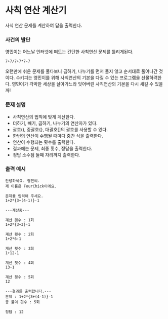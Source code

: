 # 사칙 연산 계산기
사칙 연산 문제를 계산하여 답을 출력한다.

### 사건의 발단
영민이는 어느날 인터넷에 떠도는 간단한 사칙연산 문제를 틀리게된다.
```text
7+7/7+7*7-7
```
오랜만에 쉬운 문제를 풀다보니 곱하기, 나누기를 먼저 풀지 않고 순서대로 풀어나간 것이다.
수키피는 영민이를 위해 사칙연산의 기본을 다질 수 있는 프로그램을 선물하려한다.
영민이가 각박한 세상을 살아가느라 잊어버린 사칙연산의 기본을 다시 새길 수 있을까!

### 문제 설명
- 사칙연산의 법칙에 맞게 계산한다.
- 더하기, 빼기, 곱하기, 나누기의 연산자가 있다.
- 괄호(), 중괄호{}, 대괄호[]의 괄호를 사용할 수 있다.
- 한번의 연산이 수행될 때마다 중간 식을 출력한다.
- 연산이 수행되는 횟수를 출력한다.
- 결과에는 문제, 최종 횟수, 정답을 출력한다.
- 정답 소수점 둘째 자리까지 출력한다.

### 출력 예시
```text
안녕하세요. 영민씨.
제 이름은 FourChick이에요.

문제를 입력해 주세요.
1+2*{3+(4-1)}-1

---계산중---

계산 횟수 : 1회
1+2*{3+3}-1

계산 횟수 : 2회
1+2*6-1

계산 횟수 : 3회
1+12-1

계산 횟수 : 4회
13-1

계산 횟수 : 5회
12

---결과를 출력합니다.---
문제 : 1+2*{3+(4-1)}-1
총 풀이 횟수 : 5회

정답 : 12
```
